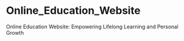 # Online_Education_Website
 Online Education Website: Empowering Lifelong Learning and Personal Growth
